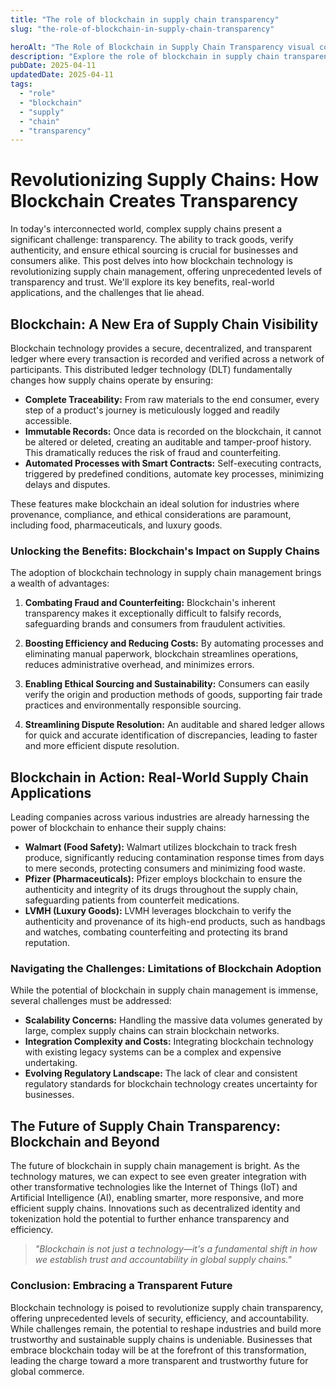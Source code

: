 ```yaml
---
title: "The role of blockchain in supply chain transparency"
slug: "the-role-of-blockchain-in-supply-chain-transparency"

heroAlt: "The Role of Blockchain in Supply Chain Transparency visual cover image"
description: "Explore the role of blockchain in supply chain transparency in this detailed guide, offering insights, strategies, and practical tips to enhance your understanding and application of the topic."
pubDate: 2025-04-11
updatedDate: 2025-04-11
tags:
  - "role"
  - "blockchain"
  - "supply"
  - "chain"
  - "transparency"
---
```


# Revolutionizing Supply Chains: How Blockchain Creates Transparency

In today's interconnected world, complex supply chains present a significant challenge: transparency. The ability to track goods, verify authenticity, and ensure ethical sourcing is crucial for businesses and consumers alike. This post delves into how blockchain technology is revolutionizing supply chain management, offering unprecedented levels of transparency and trust. We'll explore its key benefits, real-world applications, and the challenges that lie ahead.

## Blockchain: A New Era of Supply Chain Visibility

Blockchain technology provides a secure, decentralized, and transparent ledger where every transaction is recorded and verified across a network of participants. This distributed ledger technology (DLT) fundamentally changes how supply chains operate by ensuring:

- **Complete Traceability:** From raw materials to the end consumer, every step of a product's journey is meticulously logged and readily accessible.
- **Immutable Records:** Once data is recorded on the blockchain, it cannot be altered or deleted, creating an auditable and tamper-proof history. This dramatically reduces the risk of fraud and counterfeiting.
- **Automated Processes with Smart Contracts:** Self-executing contracts, triggered by predefined conditions, automate key processes, minimizing delays and disputes.

These features make blockchain an ideal solution for industries where provenance, compliance, and ethical considerations are paramount, including food, pharmaceuticals, and luxury goods.

### Unlocking the Benefits: Blockchain's Impact on Supply Chains

The adoption of blockchain technology in supply chain management brings a wealth of advantages:

1.  **Combating Fraud and Counterfeiting:** Blockchain's inherent transparency makes it exceptionally difficult to falsify records, safeguarding brands and consumers from fraudulent activities.

2.  **Boosting Efficiency and Reducing Costs:** By automating processes and eliminating manual paperwork, blockchain streamlines operations, reduces administrative overhead, and minimizes errors.

3.  **Enabling Ethical Sourcing and Sustainability:** Consumers can easily verify the origin and production methods of goods, supporting fair trade practices and environmentally responsible sourcing.

4.  **Streamlining Dispute Resolution:** An auditable and shared ledger allows for quick and accurate identification of discrepancies, leading to faster and more efficient dispute resolution.

## Blockchain in Action: Real-World Supply Chain Applications

Leading companies across various industries are already harnessing the power of blockchain to enhance their supply chains:

- **Walmart (Food Safety):** Walmart utilizes blockchain to track fresh produce, significantly reducing contamination response times from days to mere seconds, protecting consumers and minimizing food waste.
- **Pfizer (Pharmaceuticals):** Pfizer employs blockchain to ensure the authenticity and integrity of its drugs throughout the supply chain, safeguarding patients from counterfeit medications.
- **LVMH (Luxury Goods):** LVMH leverages blockchain to verify the authenticity and provenance of its high-end products, such as handbags and watches, combating counterfeiting and protecting its brand reputation.

### Navigating the Challenges: Limitations of Blockchain Adoption

While the potential of blockchain in supply chain management is immense, several challenges must be addressed:

- **Scalability Concerns:** Handling the massive data volumes generated by large, complex supply chains can strain blockchain networks.
- **Integration Complexity and Costs:** Integrating blockchain technology with existing legacy systems can be a complex and expensive undertaking.
- **Evolving Regulatory Landscape:** The lack of clear and consistent regulatory standards for blockchain technology creates uncertainty for businesses.

## The Future of Supply Chain Transparency: Blockchain and Beyond

The future of blockchain in supply chain management is bright. As the technology matures, we can expect to see even greater integration with other transformative technologies like the Internet of Things (IoT) and Artificial Intelligence (AI), enabling smarter, more responsive, and more efficient supply chains. Innovations such as decentralized identity and tokenization hold the potential to further enhance transparency and efficiency.

> _"Blockchain is not just a technology—it's a fundamental shift in how we establish trust and accountability in global supply chains."_

### Conclusion: Embracing a Transparent Future

Blockchain technology is poised to revolutionize supply chain transparency, offering unprecedented levels of security, efficiency, and accountability. While challenges remain, the potential to reshape industries and build more trustworthy and sustainable supply chains is undeniable. Businesses that embrace blockchain today will be at the forefront of this transformation, leading the charge toward a more transparent and trustworthy future for global commerce.
